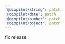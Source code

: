 ```yaml
---
'@pixpilot/string': patch
'@pixpilot/date': patch
'@pixpilot/number': patch
'@pixpilot/object': patch
---
```


fix release

